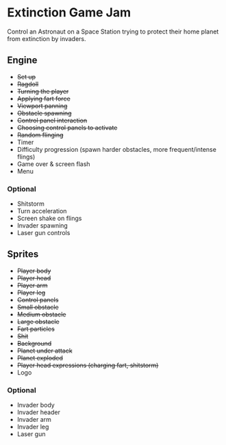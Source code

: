 # Extinction Game Jam

Control an Astronaut on a Space Station trying to protect their home planet from extinction by invaders.

## Engine

* ~~Set up~~
* ~~Ragdoll~~
* ~~Turning the player~~
* ~~Applying fart force~~
* ~~Viewport panning~~
* ~~Obstacle spawning~~
* ~~Control panel interaction~~
* ~~Choosing control panels to activate~~
* ~~Random flinging~~
* Timer
* Difficulty progression (spawn harder obstacles, more frequent/intense flings)
* Game over & screen flash
* Menu

### Optional

* Shitstorm
* Turn acceleration
* Screen shake on flings
* Invader spawning
* Laser gun controls

## Sprites

* ~~Player body~~
* ~~Player head~~
* ~~Player arm~~
* ~~Player leg~~
* ~~Control panels~~
* ~~Small obstacle~~
* ~~Medium obstacle~~
* ~~Large obstacle~~
* ~~Fart particles~~
* ~~Shit~~
* ~~Background~~
* ~~Planet under attack~~
* ~~Planet exploded~~
* ~~Player head expressions (charging fart, shitstorm)~~
* Logo

### Optional

* Invader body
* Invader header
* Invader arm
* Invader leg
* Laser gun
